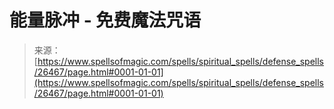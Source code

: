 <!--yml

category: 未分类

date: 2024-06-12 19:14:28

-->

# 能量脉冲 - 免费魔法咒语

> 来源：[https://www.spellsofmagic.com/spells/spiritual_spells/defense_spells/26467/page.html#0001-01-01](https://www.spellsofmagic.com/spells/spiritual_spells/defense_spells/26467/page.html#0001-01-01)
